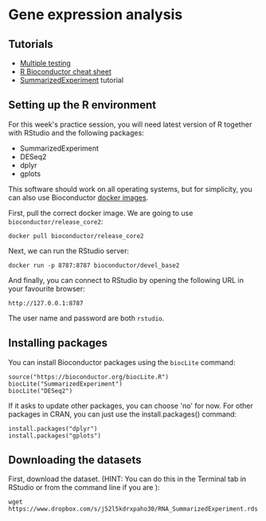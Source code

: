
# Gene expression analysis

## Tutorials

 - [Multiple testing](http://genomicsclass.github.io/book/pages/multiple_testing.html) 
 - [R Bioconductor cheat sheet](https://github.com/mikelove/bioc-refcard)
 - [SummarizedExperiment](https://bioconductor.org/packages/release/bioc/vignettes/SummarizedExperiment/inst/doc/SummarizedExperiment.html) tutorial

## Setting up the R environment
For this week's practice session, you will need latest version of R together with RStudio and the following packages:

 - SummarizedExperiment
 - DESeq2
 - dplyr
 - gplots

This software should work on all operating systems, but for simplicity, you can also use Bioconductor [docker images](https://www.bioconductor.org/help/docker/).

First, pull the correct docker image. We are going to use `bioconductor/release_core2`:
	
	docker pull bioconductor/release_core2

Next, we can run the RStudio server:
	
	docker run -p 8787:8787 bioconductor/devel_base2

And finally, you can connect to RStudio by opening the following URL in your favourite browser:
	
	http://127.0.0.1:8787
The user name and password are both `rstudio`.

## Installing packages
You can install Bioconductor packages using the `biocLite` command:

	source("https://bioconductor.org/biocLite.R")
	biocLite("SummarizedExperiment")
	biocLite("DESeq2")
If it asks to update other packages, you can choose 'no' for now. For other packages in CRAN, you can just use the install.packages() command:
	
	install.packages("dplyr")
	install.packages("gplots")

## Downloading the datasets
First, download the dataset. (HINT: You can do this in the Terminal tab in RStudio or from the command line if you are ):

	wget https://www.dropbox.com/s/j52l5kdrxpaho30/RNA_SummarizedExperiment.rds

<!--stackedit_data:
eyJoaXN0b3J5IjpbLTQyMTMzNDUxOV19
-->